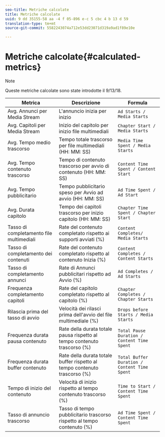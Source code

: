 ```yaml
---
seo-title: Metriche calcolate
title: Metriche calcolate
uuid: 9 dd 35155-58 aa -4 f 05-896 e-c 5 cbc 4 b 13 d 59
translation-type: tm+mt
source-git-commit: 5582243074a712e53dd23071d319a9ad1f89e10e

---
```



# Metriche calcolate{#calculated-metrics}

>[!NOTE]
>
>Queste metriche calcolate sono state introdotte il 9/13/18.

| Metrica | Descrizione | Formula |
|---|---|---|
| Avg. Annunci per Media Stream | L'annuncio inizia per inizio | `Ad Starts / Media Starts` |
| Avg. Capitoli per Media Stream | Inizio del capitolo per inizio file multimediali | `Chapter Start / Media Starts` |
| Avg. Tempo medio trascorso | Tempo totale trascorso per file multimediali (HH: MM: SS) | `Media Time Spent / Media Starts` |
| Avg. Tempo contenuto trascorso | Tempo di contenuto trascorso per avvio di contenuto (HH: MM: SS) | `Content Time Spent / Content Start` |
| Avg. Tempo pubblicitario | Tempo pubblicitario speso per Avvio ad avvio (HH: MM: SS) | `Ad Time Spent / Ad Start` |
| Avg. Durata capitolo | Tempo dei capitoli trascorso per inizio capitolo (HH: MM: SS) | `Chapter Time Spent / Chapter Start` |
| Tasso di completamento file multimediali | Rate del contenuto completato rispetto ai supporti avviati (%) | `Content Completes/ Media Starts` |
| Tasso di completamento dei contenuti | Rate del contenuto completato rispetto al contenuto Inizia (%) | `Content Completes / Content Starts` |
| Tasso di completamento annunci | Rate di Annunci pubblicitari rispetto ad Avvio (%) | `Ad Completes / Ad Starts` |
| Frequenza completamento capitoli | Rate del capitolo completato rispetto al capitolo (%) | `Chapter Completes / Chapter Starts` |
| Rilascia prima del tasso di avvio | Velocità dei rilasci prima dell'avvio del file multimediale (%) | `Drops before Starts / Media Starts` |
| Frequenza durata pausa contenuto | Rate della durata totale pausa rispetto al tempo contenuto trascorso (%) | `Total Pause Duration / Content Time Spent` |
| Frequenza durata buffer contenuto | Rate della durata totale buffer rispetto al tempo contenuto trascorso (%) | `Total Buffer Duration / Content Time Spent` |
| Tempo di inizio del contenuto | Velocità di inizio rispetto al tempo contenuto trascorso (%) | `Time to Start / Content Time Spent` |
| Tasso di annuncio trascorso | Tasso di tempo pubblicitario trascorso rispetto al tempo contenuto (%) | `Ad Time Spent / Content Time Spent` |
